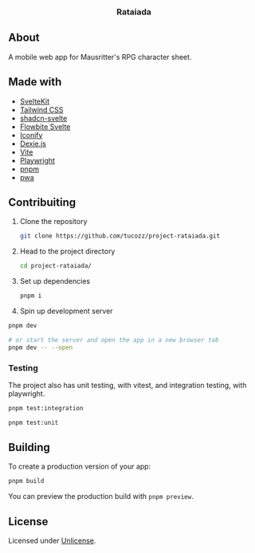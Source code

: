<div align="center">
  <h3 align="center">Rataiada</h3>
</div>

## About

A mobile web app for Mausritter's RPG character sheet.

## Made with

- [SvelteKit](https://kit.svelte.dev/)
- [Tailwind CSS](https://tailwindcss.com/)
- [shadcn-svelte](https://www.shadcn-svelte.com/)
- [Flowbite Svelte](https://flowbite-svelte.com/)
- [Iconify](https://iconify.design/)
- [Dexie.js](https://dexie.org/)
- [Vite](https://vitejs.dev/)
- [Playwright](https://playwright.dev/)
- [pnpm](https://pnpm.io/)
- [pwa](https://developer.mozilla.org/en-US/docs/Web/Progressive_web_apps)

## Contribuiting

1. Clone the repository

   ```sh
   git clone https://github.com/tucozz/project-rataiada.git
   ```

2. Head to the project directory

   ```sh
   cd project-rataiada/
   ```

3. Set up dependencies

   ```sh
   pnpm i
   ```

4. Spin up development server

```sh
pnpm dev

# or start the server and open the app in a new browser tab
pnpm dev -- --open
```

### Testing

The project also has unit testing, with vitest, and integration testing, with playwright.

```sh
pnpm test:integration

pnpm test:unit
```

## Building

To create a production version of your app:

```sh
pnpm build
```

You can preview the production build with `pnpm preview`.

## License

Licensed under [Unlicense](./LICENSE).
